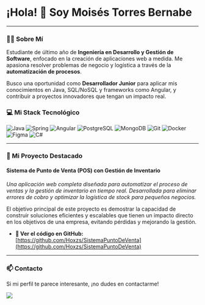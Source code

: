# ¡Hola! 👋 Soy Moisés Torres Bernabe

---

### 👨‍💻 Sobre Mí

Estudiante de último año de **Ingeniería en Desarrollo y Gestión de Software**, enfocado en la creación de aplicaciones web a medida. Me apasiona resolver problemas de negocio y logística a través de la **automatización de procesos**.

Busco una oportunidad como **Desarrollador Junior** para aplicar mis conocimientos en Java, SQL/NoSQL y frameworks como Angular, y contribuir a proyectos innovadores que tengan un impacto real.

### 💻 Mi Stack Tecnológico

![Java](https://img.shields.io/badge/Java-ED8B00?style=for-the-badge&logo=openjdk&logoColor=white)
![Spring](https://img.shields.io/badge/Spring-6DB33F?style=for-the-badge&logo=spring&logoColor=white)
![Angular](https://img.shields.io/badge/Angular-DD0031?style=for-the-badge&logo=angular&logoColor=white)
![PostgreSQL](https://img.shields.io/badge/PostgreSQL-4169E1?style=for-the-badge&logo=postgresql&logoColor=white)
![MongoDB](https://img.shields.io/badge/MongoDB-47A248?style=for-the-badge&logo=mongodb&logoColor=white)
![Git](https://img.shields.io/badge/GIT-E44C30?style=for-the-badge&logo=git&logoColor=white)
![Docker](https://img.shields.io/badge/Docker-2496ED?style=for-the-badge&logo=docker&logoColor=white)
![Figma](https://img.shields.io/badge/Figma-F24E1E?style=for-the-badge&logo=figma&logoColor=white)
![C#](https://img.shields.io/badge/C%23-512BD4?style=for-the-badge&logo=c-sharp&logoColor=white)

---

### 🚀 Mi Proyecto Destacado

#### Sistema de Punto de Venta (POS) con Gestión de Inventario

*Una aplicación web completa diseñada para automatizar el proceso de ventas y la gestión de inventario en tiempo real. Desarrollada para eliminar errores de cobro y optimizar la logística de stock para pequeños negocios.*



El objetivo principal de este proyecto es demostrar la capacidad de construir soluciones eficientes y escalables que tienen un impacto directo en los objetivos de una empresa, evitando pérdidas y mejorando la gestión.

* **🔗 Ver el código en GitHub:** [https://github.com/Hoxzs/SistemaPuntoDeVenta](https://github.com/Hoxzs/SistemaPuntoDeVenta)

---

### 📫 Contacto

Si mi perfil te parece interesante, ¡no dudes en contactarme!

<a href="mailto:moysestobe2004@gmail.com">
    <img src="https://img.shields.io/badge/Gmail-D14836?style=for-the-badge&logo=gmail&logoColor=white" />
</a>
